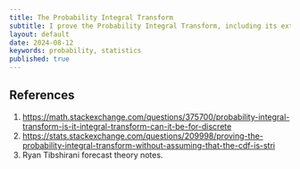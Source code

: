 ```yaml
---
title: The Probability Integral Transform
subtitle: I prove the Probability Integral Transform, including its extension to non-continuous random variables.
layout: default
date: 2024-08-12
keywords: probability, statistics
published: true
---
```



## References
1. https://math.stackexchange.com/questions/375700/probability-integral-transform-is-it-integral-transform-can-it-be-for-discrete
2. https://stats.stackexchange.com/questions/209998/proving-the-probability-integral-transform-without-assuming-that-the-cdf-is-stri
3. Ryan Tibshirani forecast theory notes. 
